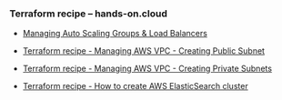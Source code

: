 ### Terraform recipe – hands-on.cloud
* [Managing Auto Scaling Groups & Load Balancers](https://hands-on.cloud/terraform-recipe-managing-auto-scaling-groups-and-load-balancers/)

* [Terraform recipe - Managing AWS VPC - Creating Public Subnet](https://hands-on.cloud/terraform-recipe-managing-aws-vpc-creating-public-subnet/)

* [Terraform recipe - Managing AWS VPC - Creating Private Subnets](https://hands-on.cloud/terraform-recipe-managing-aws-vpc-creating-private-subnets/)

* [Terraform recipe - How to create AWS ElasticSearch cluster](https://hands-on.cloud/terraform-recipe-how-to-create-aws-elasticsearch-cluster/)